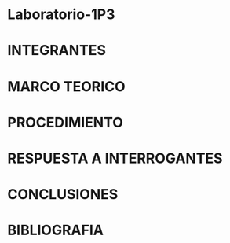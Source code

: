 # Laboratorio-1P3
# INTEGRANTES
# MARCO TEORICO
# PROCEDIMIENTO
# RESPUESTA A INTERROGANTES
# CONCLUSIONES
# BIBLIOGRAFIA
